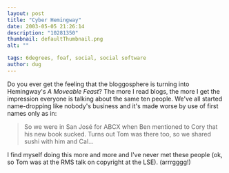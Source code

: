 ```yaml
---
layout: post
title: "Cyber Hemingway"
date: 2003-05-05 21:26:14
description: "10281350"
thumbnail: defaultThumbnail.png
alt: ""

tags: 6degrees, foaf, social, social software
author: dug
---
```


<p>Do you ever get the feeling that the bloggosphere is turning into Hemingway's <cite>A Moveable Feast</cite>? The more I read blogs, the more I get the impression everyone is talking about the same ten people. We've all started name-dropping like nobody's business and it's made worse by use of first names only as in:</p>

<blockquote><p>So we were in San Jos&eacute; for <span class="caps">ABCX </span>when Ben mentioned to Cory that his new book sucked. Turns out Tom was there too, so we shared sushi with him and Cal...</p></blockquote>

<p>I find myself doing this more and more and I've never met these people (ok, so Tom was at the <span class="caps">RMS </span>talk on copyright at the <span class="caps">LSE</span>). (arrrgggg!)</p>
